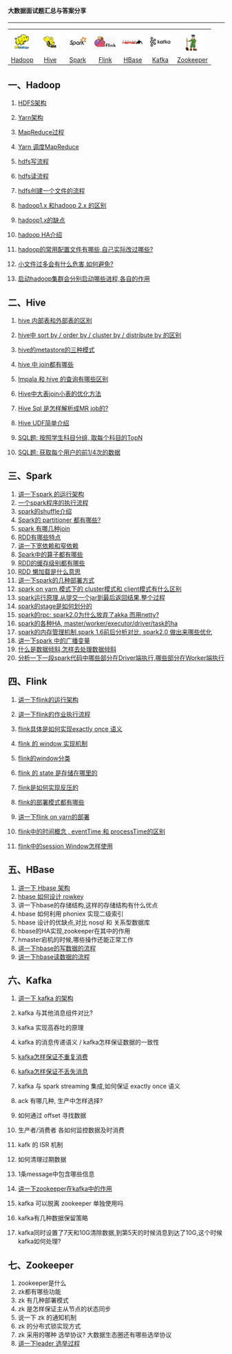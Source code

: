 #### 大数据面试题汇总与答案分享

------

<table>
    <tr>
     <th><img width="50px" src="./pictures/hadoop.jpg"></th>
     <th><img width="50px" src="./pictures/hive.jpg"></th>
     <th><img width="50px" src="./pictures/spark.jpg"></th>
     <th><img width="50px" src="./pictures/flink.png"></th>
     <th><img width="50px" src="./pictures/hbase.png"></th>
     <th><img width="50px" src="./pictures/kafka.png"></th>
     <th><img width="50px" src="./pictures/zookeeper.jpg"></th>
    </tr>
<tr>
  <td align="center"><a href="#一hadoop">Hadoop</a></td>
  <td align="center"><a href="#二hive">Hive</a></td>
  <td align="center"><a href="#三spark">Spark</a></td>
  <td align="center"><a href="#四flink">Flink</a></td>
  <td align="center"><a href="#五hbase">HBase</a></td>
  <td align="center"><a href="#六kafka">Kafka</a></td>
  <td align="center"><a href="#七zookeeper">Zookeeper</a></td>
</tr>
    </table>


## 一、Hadoop

1. [HDFS架构](./docs/HDFS架构.md)

2. [Yarn架构](./docs/Yarn架构.md)

3. [MapReduce过程](./docs/MapReduce过程.md)

4. [Yarn 调度MapReduce](./docs/Yarn调度MapReduce.md)

5. [hdfs写流程](./docs/hdfs写流程.md)

6. [hdfs读流程](./docs/hdfs读流程.md)

7. [hdfs创建一个文件的流程](./docs/hdfs创建一个文件的流程.md)

8. [hadoop1.x 和hadoop 2.x 的区别](./docs/hadoop1.x和hadoop2.x的区别.md)

9. [hadoop1.x的缺点](./docs/hadoop1.x的缺点.md)

10. [hadoop HA介绍](./docs/hadoopHA介绍.md)

11. [hadoop的常用配置文件有哪些,自己实际改过哪些?](./docs/hadoop的常用配置文件有哪些.md)

12. [小文件过多会有什么危害,如何避免?](./docs/小文件过多会有什么危害.md)

13. [启动hadoop集群会分别启动哪些进程,各自的作用](./docs/启动hadoop集群会分别启动哪些进程.md)

    

## 二、Hive

1. [hive 内部表和外部表的区别](./docs/hive内部表和外部表的区别.md)

2. [hive中 sort by / order by / cluster by / distribute by 的区别](./docs/hive四种排序方式的区别.md)

3. [hive的metastore的三种模式](./docs/hive的metastore的三种模式.md)

4. [hive 中 join都有哪些](./docs/hive中join都有哪些.md)

5. [Impala 和 hive 的查询有哪些区别](./docs/Impala和hive的查询有哪些区别.md)

6. [Hive中大表join小表的优化方法](./docs/Hive中大表join小表的优化方法.md)

7. [Hive Sql 是怎样解析成MR job的?](./docs/HiveToMR.md)

8. [Hive UDF简单介绍](./docs/HiveUDF简单介绍.md)

9. [SQL题: 按照学生科目分组, 取每个科目的TopN](./docs/按照学生科目取每个科目的TopN.md)

10. [SQL题: 获取每个用户的前1/4次的数据](./docs/获取每个用户的前1/4次的数据.md)

    

## 三、Spark

1. [讲一下spark 的运行架构](./docs/讲一下spark的运行架构.md)
2. [一个spark程序的执行流程](./docs/一个spark程序的执行流程.md)
3. [spark的shuffle介绍](./docs/spark的shuffle介绍.md)
4. [Spark的 partitioner 都有哪些?](./docs/Spark的partitioner都有哪些.md)
5. [spark 有哪几种join](./docs/spark有哪几种join.md)
6. [RDD有哪些特点](./docs/RDD有哪些特点.md)
7. [讲一下宽依赖和窄依赖](./docs/讲一下宽依赖和窄依赖.md)
8. [Spark中的算子都有哪些](./docs/Spark中的算子都有哪些.md)
9. [RDD的缓存级别都有哪些](./docs/RDD的缓存级别都有哪些.md)
10. [RDD 懒加载是什么意思](./docs/RDD懒加载是什么意思.md)
11. [讲一下spark的几种部署方式](./docs/讲一下spark的几种部署方式.md)
12. [spark on yarn 模式下的 cluster模式和 client模式有什么区别](./docs/spark中cluster模式和client模式有什么区别.md)
13. [spark运行原理,从提交一个jar到最后返回结果,整个过程](./docs/spark从提交一个jar到最后返回结果.md)
14. [spark的stage是如何划分的](./docs/spark的stage是如何划分的.md)
15. [spark的rpc: spark2.0为什么放弃了akka 而用netty?](./docs/spark2.0为什么放弃了akka而用netty.md)
16. [spark的各种HA,  master/worker/executor/driver/task的ha](./docs/spark的各种HA.md)
17. [spark的内存管理机制,spark 1.6前后分析对比, spark2.0 做出来哪些优化](./docs/spark的内存管理机制.md)
18. [讲一下spark 中的广播变量](./docs/spark中的广播变量.md)
19. [什么是数据倾斜,怎样去处理数据倾斜](./docs/怎样去处理数据倾斜.md)
20. [分析一下一段spark代码中哪些部分在Driver端执行,哪些部分在Worker端执行](./docs/分析一下一段spark代码中哪些部分在Driver端执行.md)

## 四、Flink

1. [讲一下flink的运行架构](./docs/讲一下flink的运行架构.md)

2. [讲一下flink的作业执行流程](./docs/讲一下flink的作业执行流程.md)

3. [flink具体是如何实现exactly once 语义](./docs/flink具体是如何实现exactlyonce语义.md)

4. [flink 的 window 实现机制](./docs/flink的window实现机制.md)

5. [flink的window分类](./docs/flink的window分类.md)

6. [flink 的 state 是存储在哪里的](./docs/flink的state是存储在哪里的.md)

7. [flink是如何实现反压的](./docs/flink是如何实现反压的.md)

8. [flink的部署模式都有哪些](./docs/flink的部署模式都有哪些.md)

9. [讲一下flink on yarn的部署](./docs/讲一下flinkonyarn的部署.md)

10. [flink中的时间概念 , eventTime 和 processTime的区别](./docs/flink中的时间概念.md)

11. [flink中的session Window怎样使用](./docs/flink中的sessionWindow怎样使用.md)

    


## 五、HBase

1. [讲一下 Hbase 架构](./docs/讲一下Hbase架构.md)
2. [hbase 如何设计 rowkey](./docs/hbase如何设计rowkey.md)
3. 讲一下hbase的存储结构,这样的存储结构有什么优点
4. hbase 如何利用 phoniex 实现二级索引
5. hbase 设计的优缺点,对比 nosql 和 关系型数据库
6. hbase的HA实现,zookeeper在其中的作用
7. hmaster宕机的时候,哪些操作还能正常工作
8. [讲一下hbase的写数据的流程](./docs/讲一下hbase的写数据的流程.md)
9. [讲一下hbase读数据的流程](./docs/讲一下hbase读数据的流程.md)

## 六、Kafka

1. [讲一下 kafka 的架构](./docs/讲一下kafka的架构.md)

2. kafka 与其他消息组件对比?

3. kafka 实现高吞吐的原理

4. kafka 的消息传递语义 / kafka怎样保证数据的一致性

5. [kafka怎样保证不重复消费](./docs/kafka怎样保证不重复消费.md)

6. [kafka怎样保证不丢失消息](./docs/kafka怎样保证不丢失消息.md)

7. kafka 与 spark streaming 集成,如何保证 exactly once 语义

8. ack 有哪几种, 生产中怎样选择?

9. 如何通过 offset 寻找数据

10. 生产者/消费者 各如何监控数据及时消费

11. kafk 的 ISR 机制

12. 如何清理过期数据

13. 1条message中包含哪些信息

14. [讲一下zookeeper在kafka中的作用](./docs/讲一下zookeeper在kafka中的作用.md)

15. kafka 可以脱离 zookeeper 单独使用吗

16. kafka有几种数据保留策略

17. kafka同时设置了7天和10G清除数据,到第5天的时候消息到达了10G,这个时候kafka如何处理?

    

## 七、Zookeeper

1. zookeeper是什么
2. zk都有哪些功能
3. zk 有几种部署模式
4. zk 是怎样保证主从节点的状态同步
5. 说一下 zk 的通知机制
6. zk 的分布式锁实现方式
7. zk 采用的哪种 选举协议? 大数据生态圈还有哪些选举协议
8. [讲一下leader 选举过程](./docs/讲一下leader选举过程.md)

